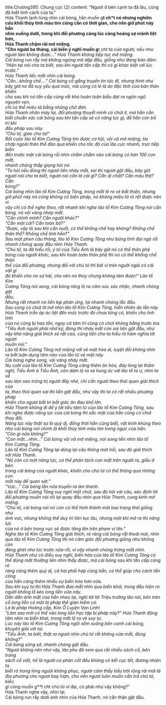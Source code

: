 title:Chương395: Chung cực (2)
content:
"Ngươi ở bên cạnh ta đã lâu, cũng đã biết tính cách của ta."<br>Hứa Thanh lạnh lùng nhìn cái bóng, hắn muốn g**t ch*t nó nhưng nghiên<br>cứu khối thủy tinh màu tím cũng cần có thời gian, cho nên giờ phút này hắn<br>nhìn xuống dưới, trong khi đối phương càng lúc càng hoảng sợ mãnh liệt hơn,<br>Hứa Thanh chậm rãi mở miệng.<br>"Cho ngươi ba tháng, cải biến ý nghĩ muốn g**t ch*t ta của ngươi, nếu như<br>ngươi làm không được..." Hứa Thanh không tiếp tục mở miệng.<br>Cái bóng run rẩy mà không ngừng mà dập đầu, giống như đang bảo đảm.<br>"Hiện tại nói cho ta biết, sau khi ngươi tấn cấp thì có gì khác biệt với lúc<br>trước."<br>Hứa Thanh liếc mắt nhìn cái bóng.<br>"Cắn...khống chế...." Cái bóng cố gắng truyền tin tức đi, nhưng hình như<br>bây giờ nó đã suy yếu quá mức, mà cũng có lẽ là do đặc tính của bản thân khiến<br>cho sau khi nó tấn cấp cũng rất khó hoàn toàn biểu đạt ra ngôn ngữ nguyên vẹn,<br>chỉ có thể miêu tả bằng những chữ đơn.<br>Hứa Thanh nhăn mày lại, đối phương thuyết minh có chút ít, mà hắn cần<br>biết chuẩn xác cái bóng sau khi tấn cấp sẽ có năng lực gì, để hắn còn bố trí khi<br>đấu pháp sau này.<br>"Chủ tử, giao cho ta!"<br>Rốt cuộc lão tổ Kim Cương Tông tìm được cơ hội, vội vã mở miệng, tia<br>chớp ngoài thân thể đảo qua khiến cho tốc độ của lão cực nhanh, trực tiếp biến<br>đến trước mặt cái bóng rồi nhìn chằm chằm vào cái bóng có hơn 100 con mắt,<br>nhanh chóng thấp giọng hỏi nó.<br>"Ta hỏi nếu đúng thì ngươi liền nháy mắt, sai thì ngươi gật đầu, bây giờ<br>ngươi nói cho ta biết, ngươi nói cắn là cái gì? Cắn dị chất? Cắn máu thịt? Cắn<br>bóng?"<br>Cái bóng nhìn lão tổ Kim Cương Tông, trong mắt lộ ra vẻ bất thiện, nhưng<br>giờ phút này nó cũng không có biện pháp, nó không miêu tả rõ rệt được nên vì<br>vậy chỉ có thể nghe theo, rất nhanh khi nghe lão tổ Kim Cương Tông nói cắn<br>bóng, nó vội vàng nháy mắt.<br>"Cắn chính mình? Cắn người khác?"<br>"Cắn một cái? Cắn toàn bộ?"<br>"Được, vậy là sau khi cắn nuốt, có thể khống chế hay không? Khống chế<br>thân thể? Khống chế linh hồn?"<br>Sau một phen câu thông, lão tổ Kim Cương Tông như bừng tỉnh đại ngộ rồi<br>nhanh chóng quay đầu nhìn Hứa Thanh.<br>"Chủ tử, ta đã hiểu rồi, ý tứ của Tiểu Ảnh là bây giờ nó có thể thôn phệ<br>bóng của người khác, sau khi hoàn toàn thôn phệ thì nó có thể khống chế thân<br>thể của đối phương, nhưng đối với chủ tử thì bởi vì trên người ngài có cái vật gì<br>đó khiến cho nó sợ hãi, cho nên nó thủy chung không làm được!" Lão tổ Kim<br>Cương Tông nói xong, cái bóng ràng lộ ra cảm xúc xác nhận, nhanh chóng gật<br>đầu.<br>Nhưng rất nhanh nó liền kịp phản ứng, lại nhanh chóng lắc đầu.<br>Sau cùng có chút lờ mờ nhìn lão tổ Kim Cương Tông, hiển nhiên do lần này<br>Hứa Thanh trấn áp ác liệt đến mức trước đó chưa từng có, khiến cho linh tính<br>của nó cũng bị hao tổn, ngay cả tâm trí cũng có chút không bằng trước kia.<br>"Tiểu Ảnh ngươi phải nhớ kỹ, đúng thì nháy mắt còn sai liền gật đầu, như<br>vậy khả năng giải thích sẽ rất cao, cũng tiện cho ta hiểu rõ hàm nghĩa lời ngươi<br>muốn nói."<br>Lão tổ Kim Cương Tông mở miệng với vẻ mặt hòa ái, tuyệt đối không nhìn<br>ra bất luận dụng tâm nào của lão từ vẻ mặt này.<br>Cái bóng nghe xong, vội vàng nháy mắt.<br>Nụ cười của lão tổ Kim Cương Tông càng thêm ôn hòa, đáy lòng lại thầm<br>nghĩ, Tiểu Ảnh à Tiểu Ảnh, còn dám lộ ra vẻ hung ác với lão tổ ta ư, nhìn ta về<br>sau làm sao trừng trị ngươi đây nhé, chỉ cần ngươi theo thói quen giải thích của<br>ta, theo thói quen sai thì liền gật đầu, như vậy thì ta có rất nhiều phương pháp<br>khiến cho ngươi bất tri bất giác ăn đau khổ lớn.<br>Hứa Thanh không đi để ý tới tiểu tâm tư của lão tổ Kim Cương Tông, sau<br>khi nghe được năng lực của cái bóng thì sắc mặt của hắn cũng có chút thay đổi.<br>Năng lực này thật sự là quỷ dị, đồng thời hắn cũng biết, vật kinh khủng theo<br>như cái bóng nói chính là khối thủy tinh màu tím trong ngực của hắn.<br>"Còn gì nữa không?"<br>"Con mắt...nhìn..." Cái bóng vội vã mở miệng, nói xong liền nhìn lão tổ<br>Kim Cương Tông.<br>Lão tổ Kim Cương Tông lại dừng lại câu thông một hồi, sau đó giải thích<br>với Hứa Thanh.<br>"Nó còn có một năng lực, có thể phân tách con mắt trên người ra, giấu ở bên<br>trong cái bóng của người khác, khiến cho chủ tử có thể thông qua những con<br>mắt này để quan sát."<br>"Vực..." Cái bóng lần nữa truyền ra âm thanh.<br>Lão tổ Kim Cương Tông suy nghĩ một chút, sau đó hỏi vài câu, xác định lời<br>đối phương muốn nói rồi lại quay đầu nhìn qua Hứa Thanh, cung kính mở<br>miệng.<br>"Chủ tử, cái bóng nói nó còn có thể hình thành một loại trạng thái giống như<br>ảnh vực, nhưng không thể duy trì liên tục lâu, nhưng một khi mở ra thì năng lực<br>của nó ở bên trong vực sẽ được tăng lên trên phạm vi lớn."<br>Nghe lão tổ Kim Cương Tông giải thích, rõ ràng cái bóng rất thoải mái, nhìn<br>qua lão tổ Kim Cương Tông thì nó cảm giác đối phương giống như không còn<br>đáng ghét như lúc trước nữa rồi, vì vậy nhanh chóng trừng mắt nhìn.<br>Hứa Thanh như có điều suy nghĩ, biến hóa của lão tổ Kim Cương Tông có<br>thể dùng mắt thường liền nhìn thấy được, mà cái bóng sau khi tấn cấp cũng rõ<br>ràng càng thêm quỷ dị, cả hai phối hợp cùng hắn, có thể giúp cho cách tấn công<br>của hắn càng thêm nhiều sự biến hóa hơn nữa.<br>Sau khi suy tư thì Hứa Thanh đưa mắt nhìn qua biển khơi, trong đầu hiện ra<br>người khổng lồ kéo long liễn vừa nãy.<br>Dần dần ánh mắt của hắn nheo lại, nghĩ tới lời Triệu trưởng lão nói, bên trên<br>cỗ long liễn có một bí pháp thế gian hiếm có.<br>Là bí pháp Hoàng cấp, Kim Ô Luyện Vạn Linh!<br>"Làm sao mới có thể vào long liễn học tập bí pháp này?" Hứa Thanh động<br>tâm nhìn ra biển khơi, trong mắt lộ ra vẻ suy tư.<br>Lúc này lão tổ Kim Cương Tông ngồi xổm xuống bên cạnh cái bóng,<br>khuyên giải với nó.<br>"Tiểu Ảnh, ta biết, thật ra ngươi nhìn chủ tử rất không vừa mắt, đúng<br>không?"<br>Cái bóng sững sờ, nhanh chóng gật đầu.<br>"Ngươi không nên như vậy, lão phu đã xem qua rất nhiều sách cổ, bên trong<br>sách cổ viết, hễ là người có phản cốt đều không có kết cục tốt, đương nhiên ta<br>biết rõ trong lòng ngươi không phục, ngươi cảm thấy bầu trời rộng rãi mới là<br>địa phương cho ngươi bay lượn, cho nên ngươi luôn muốn cắn trả chủ tử, kiểu<br>gì cũng muốn g**t ch*t chủ tử vĩ đại, có phải như vậy không?"<br>Hứa Thanh nghe vậy, nhìn lại.<br>Cái bóng run rẩy dưới ánh nhìn của Hứa Thanh, nó cẩn thận gật đầu.